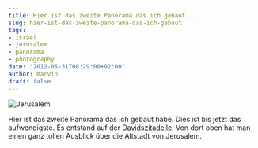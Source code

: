 ```yaml
---
title: Hier ist das zweite Panorama das ich gebaut...
slug: hier-ist-das-zweite-panorama-das-ich-gebaut
tags:
- israel
- jerusalem
- panorama
- photography
date: "2012-05-31T08:29:00+02:00"
author: marvin
draft: false
---
```

![Jerusalem](/images/7302940970_909600888d_b.jpg)

Hier ist das zweite Panorama das ich gebaut habe. Dies ist bis jetzt das
aufwendigste. Es entstand auf der
[Davidszitadelle](http://de.wikipedia.org/wiki/Davidszitadelle). Von
dort oben hat man einen ganz tollen Ausblick über die Altstadt von
Jerusalem.